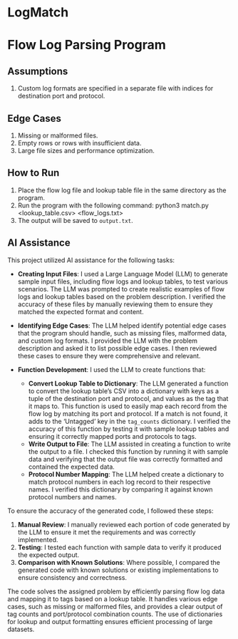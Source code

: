 # LogMatch
# Flow Log Parsing Program

## Assumptions
1. Custom log formats are specified in a separate file with indices for destination port and protocol.

## Edge Cases
1. Missing or malformed files.
2. Empty rows or rows with insufficient data.
3. Large file sizes and performance optimization.

## How to Run
1. Place the flow log file and lookup table file in the same directory as the program.
2. Run the program with the following command:
python3 match.py <lookup_table.csv> <flow_logs.txt>
3. The output will be saved to `output.txt`.

## AI Assistance
This project utilized AI assistance for the following tasks:

- **Creating Input Files**: I used a Large Language Model (LLM) to generate sample input files, including flow logs and lookup tables, to test various scenarios. The LLM was prompted to create realistic examples of flow logs and lookup tables based on the problem description. I verified the accuracy of these files by manually reviewing them to ensure they matched the expected format and content.

- **Identifying Edge Cases**: The LLM helped identify potential edge cases that the program should handle, such as missing files, malformed data, and custom log formats. I provided the LLM with the problem description and asked it to list possible edge cases. I then reviewed these cases to ensure they were comprehensive and relevant.

- **Function Development**: I used the LLM to create functions that:
  - **Convert Lookup Table to Dictionary**: The LLM generated a function to convert the lookup table’s CSV into a dictionary with keys as a tuple of the destination port and protocol, and values as the tag that it maps to. This function is used to easily map each record from the flow log by matching its port and protocol. If a match is not found, it adds to the ‘Untagged’ key in the `tag_counts` dictionary. I verified the accuracy of this function by testing it with sample lookup tables and ensuring it correctly mapped ports and protocols to tags.
  - **Write Output to File**: The LLM assisted in creating a function to write the output to a file. I checked this function by running it with sample data and verifying that the output file was correctly formatted and contained the expected data.
  - **Protocol Number Mapping**: The LLM helped create a dictionary to match protocol numbers in each log record to their respective names. I verified this dictionary by comparing it against known protocol numbers and names.

To ensure the accuracy of the generated code, I followed these steps:
1. **Manual Review**: I manually reviewed each portion of code generated by the LLM to ensure it met the requirements and was correctly implemented.
2. **Testing**: I tested each function with sample data to verify it produced the expected output.
3. **Comparison with Known Solutions**: Where possible, I compared the generated code with known solutions or existing implementations to ensure consistency and correctness.

The code solves the assigned problem by efficiently parsing flow log data and mapping it to tags based on a lookup table. It handles various edge cases, such as missing or malformed files, and provides a clear output of tag counts and port/protocol combination counts. The use of dictionaries for lookup and output formatting ensures efficient processing of large datasets.
